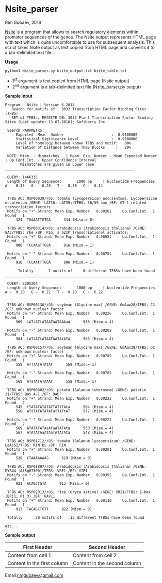 # Nsite_parser

Rim Gubaev, 2018

[Nsite](http://www.softberry.com/berry.phtml?topic=nsite&group=programs&subgroup=promoter) is a program that allows to search regulatory elements within promoter sequences of the genes. The Nsite output represents HTML page with text which is quite uncomfortable to use for subsequent analysis. 
This script takes Nsite output as text copied from HTML page and converts it to a tab-delimited text file.

**Usage**
```
python3 Nsite_parser.py Nsite_output.txt Nsite_table.txt
```
* 1<sup>st</sup> argument is text copied from HTML page (Nsite output)
* 2<sup>nd</sup> argument is a tab-delimited text file (Nsite_parser.py output)


**Sample input**

```
Program   Nsite | Version 6.2014
   Search for motifs of   3032 Transcription Factor Binding Sites (TFBS)
   SET of TFBSs: REGSITE DB: 3032 Plant Transcription Factor Binding Sites [Last update: 13.07.2016]; Softberry Inc.

 Search PARAMETRS:
     Expected  Mean  Number                      :  0.0100000
     Statistical Siginicance Level               :  0.9500000
     Level of homology between known TFBS and motif:   80%
     Variation of Distance between TFBS Blocks     :   20%

 NOTE: Mism. - Mismatches   | Mean. Exp. Number - Mean Expected Number   | Up.Conf.Int. - Upper Confidence Interval
       Mismatches are given in Lower case
____________________________________________________________

 QUERY: 1466315
 Length of Query Sequence:       1000 bp     | Nucleotide Frequencies:  A -  0.35   G -  0.20   T -  0.30   C -  0.14


 TFBS AC: RSP00039//OS: tomato (Lycopersicon esculentum), Lycopersicon esculentum /GENE: LAT56; LAT59;/TFBS: 56/59 box /BF: GT-1 related transcription factors
 Motifs on "+" Strand: Mean Exp. Number   0.00202     Up.Conf.Int.  1     Found   1
     324  TGAAATTGTGA      334 (Mism.= 0)

 TFBS AC: RSP00314//OS: arabidopsis (Arabidopsis thaliana) /GENE: GA3/TFBS: rbe /BF: RSG, a bZIP transcriptional activator;
 Motifs on "+" Strand: Mean Exp. Number   0.00554     Up.Conf.Int.  1     Found   1
     906  TCCAAaTTGGA      916 (Mism.= 1)

 Motifs on "-" Strand: Mean Exp. Number   0.00754     Up.Conf.Int.  1     Found   1
     916  TCCAAtTTGGA      906 (Mism.= 1)
     
      Totally       7 motifs of     6 different TFBSs have been found
____________________________________________________________

 QUERY: 3205204
 Length of Query Sequence:       1000 bp     | Nucleotide Frequencies:  A -  0.28   G -  0.22   T -  0.28   C -  0.22


 TFBS AC: RSP00130//OS: soybean (Glycine max) /GENE: GmAux28/TFBS: C2 /BF: unknown nuclear factor
 Motifs on "+" Strand: Mean Exp. Number   0.00236     Up.Conf.Int.  1     Found   1
     569  tATtATtATAATAATAAAaA      588 (Mism.= 4)

 Motifs on "-" Strand: Mean Exp. Number   0.00208     Up.Conf.Int.  1     Found   1
     584  tATtATtATAATAATAtATA      565 (Mism.= 4)

 TFBS AC: RSP00157//OS: soybean (Glycine max) /GENE: GmAux28/TFBS: D2 /BF: unknown nuclear factor
 Motifs on "+" Strand: Mean Exp. Number   0.00789     Up.Conf.Int.  1     Found   1
     558  ATTTATATAtAT      569 (Mism.= 1)

 Motifs on "-" Strand: Mean Exp. Number   0.00789     Up.Conf.Int.  1     Found   1
     569  ATaTATATAAAT      558 (Mism.= 1)

 TFBS AC: RSP00802//OS: potato (Solanum tuberosum) /GENE: patatin 21/TFBS: Box A-1 /BF: BABF
 Motifs on "+" Strand: Mean Exp. Number   0.00222     Up.Conf.Int.  1     Found   2
     545  tTATATATATATTATtTAta      564 (Mism.= 4)
     558  ATtTATATATATatTATtAT      577 (Mism.= 4)

 Motifs on "-" Strand: Mean Exp. Number   0.00222     Up.Conf.Int.  1     Found   2
     569  ATATATATAaATaATATAta      550 (Mism.= 4)
     567  ATATATAaATAaTATATAta      548 (Mism.= 4)

 TFBS AC: RSP01712//OS: tomato (Solanum lycopersicum) /GENE: LeACS2/TFBS: RIN BS /BF: RIN
 Motifs on "+" Strand: Mean Exp. Number   0.00201     Up.Conf.Int.  1     Found   1
     520  CTAAAAAAAG      529 (Mism.= 0)

 TFBS AC: RSP01897//OS: Arabidopsis (Arabidopsis thaliana) /GENE: MYB44 (At5g67300)/TFBS: VRE1 /BF: VIP1
 Motifs on "-" Strand: Mean Exp. Number   0.00395     Up.Conf.Int.  1     Found   1
     921  ACAGCTGTA      913 (Mism.= 0)

 TFBS AC: RSP02013//OS: rice (Oryza sativa) /GENE: BRI1/TFBS: E-box (BRI1, P1_3) /BF: RAVL1
 Motifs on "+" Strand: Mean Exp. Number   0.00110     Up.Conf.Int.  1     Found   1
     913  TACAGCTGTT      922 (Mism.= 0)

 Totally      20 motifs of    13 different TFBSs have been found
____________________________________________________________
etc...
```

**Sample output**



First Header | Second Header
------------ | -------------
Content from cell 1 | Content from cell 2
Content in the first column | Content in the second column

Email:rimgubaev@gmail.com


